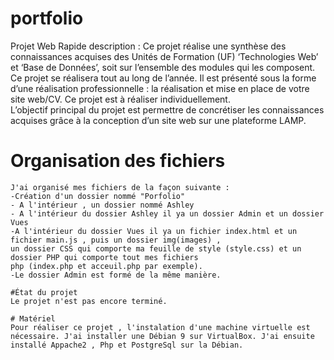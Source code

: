 # portfolio
Projet Web
    Rapide description :
    Ce projet réalise une synthèse des connaissances acquises des Unités de Formation (UF) ‘Technologies Web’ et ‘Base de Données’,
    soit sur l’ensemble des modules qui les composent. Ce projet se réalisera tout au long de l’année. 
    Il est présenté sous la forme d’une réalisation professionnelle : la réalisation et mise en place de votre site web/CV. 
    Ce projet est à réaliser individuellement.  
    L’objectif principal du projet est permettre de concrétiser les connaissances acquises grâce à la conception d’un site web sur une 
    plateforme LAMP. 

   # Organisation des fichiers
    J'ai organisé mes fichiers de la façon suivante :
    -Création d'un dossier nommé "Porfolio"
    - A l'intérieur , un dossier nommé Ashley
    - A l'intérieur du dossier Ashley il ya un dossier Admin et un dossier Vues
    -A l'intérieur du dossier Vues il ya un fichier index.html et un fichier main.js , puis un dossier img(images) ,
    un dossier CSS qui comporte ma feuille de style (style.css) et un dossier PHP qui comporte tout mes fichiers 
    php (index.php et acceuil.php par exemple).
    -Le dossier Admin est formé de la même manière.

    #État du projet
    Le projet n'est pas encore terminé.
    
    # Matériel
    Pour réaliser ce projet , l'instalation d'une machine virtuelle est nécessaire. J'ai installer une Débian 9 sur VirtualBox. J'ai ensuite 
    installé Appache2 , Php et PostgreSql sur la Débian.
  
